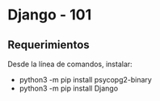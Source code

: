 # Django - 101

## Requerimientos

Desde la línea de comandos, instalar:

* python3 -m pip install psycopg2-binary
* python3 -m pip install Django
